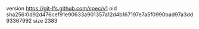 version https://git-lfs.github.com/spec/v1
oid sha256:0d92d476cef91e90633a901357a12d4b167197e7a5f0990bad97a3dd93367992
size 2383
